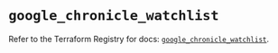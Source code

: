# `google_chronicle_watchlist`

Refer to the Terraform Registry for docs: [`google_chronicle_watchlist`](https://registry.terraform.io/providers/hashicorp/google-beta/6.48.0/docs/resources/google_chronicle_watchlist).

